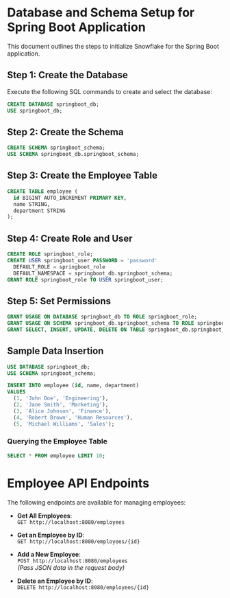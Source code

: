 # Database and Schema Setup for Spring Boot Application

This document outlines the steps to initialize Snowflake for the Spring Boot application.

## Step 1: Create the Database

Execute the following SQL commands to create and select the database:

```sql
CREATE DATABASE springboot_db;
USE springboot_db;
```

## Step 2: Create the Schema

```sql
CREATE SCHEMA springboot_schema;
USE SCHEMA springboot_db.springboot_schema;
```

## Step 3: Create the Employee Table

```sql
CREATE TABLE employee (
  id BIGINT AUTO_INCREMENT PRIMARY KEY,
  name STRING,
  department STRING
);
```

## Step 4: Create Role and User

```sql
CREATE ROLE springboot_role;
CREATE USER springboot_user PASSWORD = 'password'
  DEFAULT_ROLE = springboot_role
  DEFAULT_NAMESPACE = springboot_db.springboot_schema;
GRANT ROLE springboot_role TO USER springboot_user;
```

## Step 5: Set Permissions

```sql
GRANT USAGE ON DATABASE springboot_db TO ROLE springboot_role;
GRANT USAGE ON SCHEMA springboot_db.springboot_schema TO ROLE springboot_role;
GRANT SELECT, INSERT, UPDATE, DELETE ON TABLE springboot_db.springboot_schema.employee TO ROLE springboot_role;
```

## Sample Data Insertion

```sql
USE DATABASE springboot_db;
USE SCHEMA springboot_schema;

INSERT INTO employee (id, name, department)
VALUES
  (1, 'John Doe', 'Engineering'),
  (2, 'Jane Smith', 'Marketing'),
  (3, 'Alice Johnson', 'Finance'),
  (4, 'Robert Brown', 'Human Resources'),
  (5, 'Michael Williams', 'Sales');
```

### Querying the Employee Table

```sql
SELECT * FROM employee LIMIT 10;
```

# Employee API Endpoints

The following endpoints are available for managing employees:

- **Get All Employees**:  
  `GET http://localhost:8080/employees`

- **Get an Employee by ID**:  
  `GET http://localhost:8080/employees/{id}`

- **Add a New Employee**:  
  `POST http://localhost:8080/employees`  
  *(Pass JSON data in the request body)*

- **Delete an Employee by ID**:  
  `DELETE http://localhost:8080/employees/{id}`


